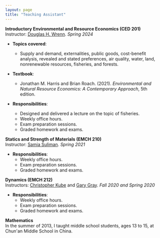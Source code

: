 ```yaml
---
layout: page
title: "Teaching Assistant"
---
```


**Introductory Environmental and Resource Economics (CED 201)**     
Instructor: [Douglas H. Wrenn](https://aese.psu.edu/directory/dhw121). *Spring 2024*  
    
- **Topics covered**:
  - Supply and demand, externalities, public goods, cost-benefit analysis, revealed and stated preferences, air quality,         water, land, nonrenewable resources, fisheries, and forests.

- **Textbook**:
  - Jonathan M. Harris and Brian Roach. (2021). *Environmental and Natural Resource Economics: A Contemporary Approach*, 5th edition.

- **Responsibilities**:
  - Designed and delivered a lecture on the topic of fisheries.
  - Weekly office hours.
  - Exam preparation sessions.
  - Graded homework and exams.

**Statics and Strength of Materials (EMCH 210)**     
Instructor: [Samia Suliman](https://www.esm.psu.edu/department/directory-detail-g.aspx?q=SAS178). *Spring 2021*     

- **Responsibilities**:  
  - Weekly office hours.
  - Exam preparation sessions.
  - Graded homework and exams.

**Dynamics (EMCH 212)**   
Instructors: [Christopher Kube](https://www.esm.psu.edu/department/directory-detail-g.aspx?q=cmk6284) and [Gary Gray](https://www.esm.psu.edu/department/directory-detail-g.aspx?q=GLG6). *Fall 2020 and Spring 2020*  

- **Responsibilities**:
  - Weekly office hours.
  - Exam preparation sessions.
  - Graded homework and exams.

**Mathematics**  
In the summer of 2013, I taught middle school students, ages 13 to 15, at Chun'an Middle School in China.
